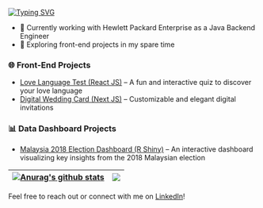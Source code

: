 [![Typing SVG](https://readme-typing-svg.demolab.com?font=Fira+Code&pause=1000&width=435&lines=Hi+there!+I'm+Hafiz+%F0%9F%91%8B;A+Full-Stack+Software+Engineer+%F0%9F%92%BB)](https://git.io/typing-svg)

- 🚀 Currently working with Hewlett Packard Enterprise as a Java Backend Engineer
- 🌱 Exploring front-end projects in my spare time

### 🌐 Front-End Projects
- [Love Language Test (React JS)](https://hfzdnnzl.github.io/love-language-test/)  – A fun and interactive quiz to discover your love language
- [Digital Wedding Card (Next JS)](https://www.kad-undangan.my/0003/yor-loid)  – Customizable and elegant digital invitations

### 📊 Data Dashboard Projects
- [Malaysia 2018 Election Dashboard (R Shiny)](https://hfzdnnzl.shinyapps.io/election_2018_dashboard/)  – An interactive dashboard visualizing key insights from the 2018 Malaysian election

| <a href="https://github.com/anuraghazra/github-readme-stats"><img align="center" src="https://github-readme-stats.vercel.app/api?username=hfzdnnzl&show_icons=true&include_all_commits=true&theme=buefy&hide_border=true" alt="Anurag's github stats" /></a> | <a href="https://github.com/anuraghazra/github-readme-stats"><img align="center" src="https://github-readme-stats.vercel.app/api/top-langs/?username=hfzdnnzl&layout=compact&theme=buefy&hide_border=true" /></a> |
| ------------- | ------------- |

Feel free to reach out or connect with me on [LinkedIn](https://www.linkedin.com/in/hafizuddin-nazlee/)!

<!--
**hfzdnnzl/hfzdnnzl** is a ✨ _special_ ✨ repository because its `README.md` (this file) appears on your GitHub profile.

Here are some ideas to get you started:

- 🔭 I’m currently working on ...
- 🌱 I’m currently learning ...
- 👯 I’m looking to collaborate on ...
- 🤔 I’m looking for help with ...
- 💬 Ask me about ...
- 📫 How to reach me: ...
- 😄 Pronouns: ...
- ⚡ Fun fact: ...
-->
